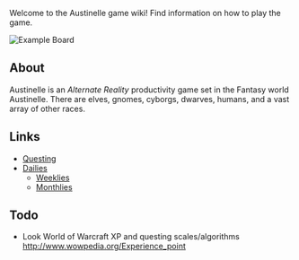 Welcome to the Austinelle game wiki! Find information on how to play the game.

![Example Board](https://dl.dropboxusercontent.com/u/905197/austinelle/example-board.png)

## About

Austinelle is an _Alternate Reality_ productivity game set in the Fantasy world Austinelle. There are elves, gnomes, cyborgs, dwarves, humans, and a vast array of other races.

## Links

* [Questing](/Questing)
* [Dailies](/Dailies)
   * [Weeklies](/Weeklies)
   * [Monthlies](/Monthlies)

## Todo

* Look World of Warcraft XP and questing scales/algorithms http://www.wowpedia.org/Experience_point